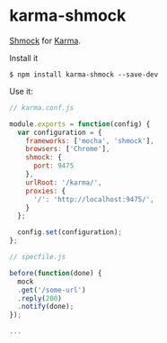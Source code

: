 karma-shmock
============

[Shmock](https://github.com/xetorthio/shmock) for [Karma](http://karma-runner.github.io/).

Install it

```
$ npm install karma-shmock --save-dev
```

Use it:

```javascript
// karma.conf.js

module.exports = function(config) {
  var configuration = {
    frameworks: ['mocha', 'shmock'],
    browsers: ['Chrome'],
    shmock: {
      port: 9475
    },
    urlRoot: '/karma/',
    proxies: {
      '/': 'http://localhost:9475/',
    }
  };

  config.set(configuration);
};

```

```javascript
// specfile.js

before(function(done) {
  mock
  .get('/some-url')
  .reply(200)
  .notify(done);
});

...

```
